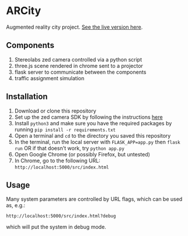 # ARCity
Augmented reality city project. [See the live version here](https://transportlab.github.io/ARCity/?debug).

## Components
  1. Stereolabs zed camera controlled via a python script
  2. three.js scene rendered in chrome sent to a projector
  3. flask server to communicate between the components
  4. traffic assignment simulation

## Installation
  1. Download or clone this repository
  2. Set up the zed camera SDK by following the instructions [here](https://www.stereolabs.com/developers/release/)
  2. Install `python3` and make sure you have the required packages by running `pip install -r requirements.txt`
  3. Open a terminal and `cd` to the directory you saved this repository
  4. In the terminal, run the local server with `FLASK_APP=app.py` then `flask run` OR if that doesn't work, try `python app.py`
  5. Open Google Chrome (or possibly Firefox, but untested)
  6. In Chrome, go to the following URL: `http://localhost:5000/src/index.html`

## Usage
Many system parameters are controlled by URL flags, which can be used as, e.g.:

```
http://localhost:5000/src/index.html?debug
```

which will put the system in debug mode.
